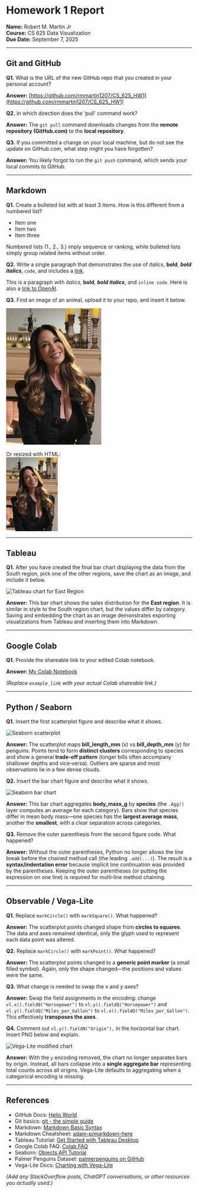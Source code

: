 # Homework 1 Report

**Name:** Robert M. Martin Jr  
**Course:** CS 625 Data Visualization  
**Due Date:** September 7, 2025  

---

## Git and GitHub

**Q1.** What is the URL of the new GitHub repo that you created in your personal account?  

**Answer:** [https://github.com/rmmartin1207/CS_625_HW1](https://github.com/rmmartin1207/CS_625_HW1)

**Q2.** In which direction does the 'pull' command work?  

**Answer:** The `git pull` command downloads changes from the **remote repository (GitHub.com)** to the **local repository**.

**Q3.** If you committed a change on your local machine, but do not see the update on GitHub.com, what step might you have forgotten?  

**Answer:** You likely forgot to run the `git push` command, which sends your local commits to GitHub.

---

## Markdown

**Q1.** Create a bulleted list with at least 3 items. How is this different from a numbered list?  

- Item one  
- Item two  
- Item three  

Numbered lists (1., 2., 3.) imply sequence or ranking, while bulleted lists simply group related items without order.  

**Q2.** Write a single paragraph that demonstrates the use of *italics*, **bold**, ***bold italics***, `code`, and includes a [link](https://openai.com).  

This is a paragraph with *italics*, **bold**, ***bold italics***, and `inline code`. Here is also a [link to OpenAI](https://openai.com).  

**Q3.** Find an image of an animal, upload it to your repo, and insert it below.  

![Christy the animal](Christy.png)

Or resized with HTML:  
<img src="Christy.png" height="200" alt="Christy the animal">  

---

## Tableau

**Q1.** After you have created the final bar chart displaying the data from the South region, pick one of the other regions, save the chart as an image, and include it below.  

![Tableau chart for East Region](tableau_east.png)  

**Answer:** This bar chart shows the sales distribution for the **East region**. It is similar in style to the South region chart, but the values differ by category. Saving and embedding the chart as an image demonstrates exporting visualizations from Tableau and inserting them into Markdown.  

---

## Google Colab

**Q1.** Provide the shareable link to your edited Colab notebook.  

**Answer:** [My Colab Notebook](https://colab.research.google.com/drive/example_link)  

*(Replace `example_link` with your actual Colab shareable link.)*  

---

## Python / Seaborn

**Q1.** Insert the first scatterplot figure and describe what it shows.  

![Seaborn scatterplot](scatter.png)  

**Answer:** The scatterplot maps **bill_length_mm** (x) vs **bill_depth_mm** (y) for penguins. Points tend to form **distinct clusters** corresponding to species and show a general **trade‑off pattern** (longer bills often accompany shallower depths and vice‑versa). Outliers are sparse and most observations lie in a few dense clouds.

**Q2.** Insert the bar chart figure and describe what it shows.  

![Seaborn bar chart](bar.png)  

**Answer:** This bar chart aggregates **body_mass_g** by **species** (the `.Agg()` layer computes an average for each category). Bars show that species differ in mean body mass—one species has the **largest average mass**, another the **smallest**, with a clear separation across categories.

**Q3.** Remove the outer parenthesis from the second figure code. What happened?  

**Answer:** Without the outer parentheses, Python no longer allows the line break before the chained method call (the leading `.add(...)`). The result is a **syntax/indentation error** because implicit line continuation was provided by the parentheses. Keeping the outer parentheses (or putting the expression on one line) is required for multi‑line method chaining.

---

## Observable / Vega-Lite

**Q1.** Replace `markCircle()` with `markSquare()`. What happened?  

**Answer:** The scatterplot points changed shape from **circles to squares**. The data and axes remained identical, only the glyph used to represent each data point was altered.

**Q2.** Replace `markCircle()` with `markPoint()`. What happened?  

**Answer:** The scatterplot points changed to a **generic point marker** (a small filled symbol). Again, only the shape changed—the positions and values were the same.

**Q3.** What change is needed to swap the x and y axes?  

**Answer:** Swap the field assignments in the encoding: change `vl.x().fieldQ("Horsepower")` to `vl.y().fieldQ("Horsepower")` and `vl.y().fieldQ("Miles_per_Gallon")` to `vl.x().fieldQ("Miles_per_Gallon")`. This effectively **transposes the axes**.

**Q4.** Comment out `vl.y().fieldN("Origin"),` in the horizontal bar chart. Insert PNG below and explain.  

![Vega-Lite modified chart](vegalite.png)  

**Answer:** With the `y` encoding removed, the chart no longer separates bars by origin. Instead, all bars collapse into a **single aggregate bar** representing total counts across all origins. Vega-Lite defaults to aggregating when a categorical encoding is missing.

---

## References

- GitHub Docs: [Hello World](https://docs.github.com/en/get-started/quickstart/hello-world)  
- Git basics: [git - the simple guide](https://rogerdudler.github.io/git-guide/)  
- Markdown: [Markdown Basic Syntax](https://www.markdownguide.org/basic-syntax)  
- Markdown Cheatsheet: [adam-p/markdown-here](https://github.com/adam-p/markdown-here/wiki/Markdown-Cheatsheet)  
- Tableau Tutorial: [Get Started with Tableau Desktop](https://help.tableau.com/current/guides/get-started-tutorial/en-us/get-started-tutorial-home.htm)  
- Google Colab FAQ: [Colab FAQ](https://research.google.com/colaboratory/faq.html)  
- Seaborn: [Objects API Tutorial](https://seaborn.pydata.org/tutorial/objects_interface.html)  
- Palmer Penguins Dataset: [palmerpenguins on GitHub](https://github.com/mcnakhaee/palmerpenguins)  
- Vega-Lite Docs: [Charting with Vega-Lite](https://observablehq.com/@observablehq/vega-lite)  

*(Add any StackOverflow posts, ChatGPT conversations, or other resources you actually used.)*
